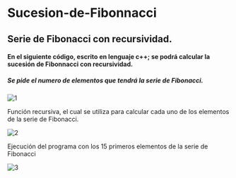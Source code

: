 # Sucesion-de-Fibonnacci


## Serie de Fibonacci con recursividad.

#### En el siguiente código, escrito en lenguaje c++; se podrá calcular la sucesión de Fibonnacci con recursividad.

##### Se pide el numero de elementos que tendrá la serie de Fibonacci.


![1](https://user-images.githubusercontent.com/71052252/94635657-bf23a180-0298-11eb-8703-c3eb3b9d93f8.png)
 


Función recursiva, el cual se utiliza para calcular cada uno de los elementos de la serie de Fibonacci.


![2](https://user-images.githubusercontent.com/71052252/94635783-10cc2c00-0299-11eb-98ec-90b797040a09.png)


Ejecución del programa con los 15 primeros elementos de la serie de Fibonacci

![3](https://user-images.githubusercontent.com/71052252/94636048-aa93d900-0299-11eb-9c01-b2020f0f52d5.png)





